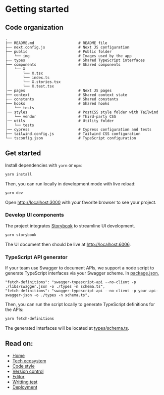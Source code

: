 # Getting started

## Code organization

```
.
├── README.md                    # README file
├── next.config.js               # Next JS configuration
├── public                       # Public folder
│   └── img                      # Images used by the app
├── types                        # Shared TypeScript interfaces
├── components                   # Shared components
│   └── X
│       └── X.tsx
│       └── index.ts
│       └── X.stories.tsx
│       └── X.test.tsx
│── pages                        # Next JS pages
├── context                      # Shared context state
├── constants                    # Shared constants
├── hooks                        # Shared hooks
│   └── tests
│── styles                       # PostCSS style folder with Tailwind
│   └── vendor                   # Third-party CSS
│── utils                        # Utility folder
│   └── tests
│── cypress                      # Cypress configuration and tests
├── tailwind.config.js           # Tailwind CSS configuration
└── tsconfig.json                # TypeScript configuration
```

## Get started

Install dependencies with `yarn` or `npm`:

```bash
yarn install
```

Then, you can run locally in development mode with live reload:

```bash
yarn dev
```

Open [http://localhost:3000](http://localhost:3000) with your favorite browser
to see your project.

### Develop UI components

The project integrates [Storybook](https://storybook.js.org/) to streamline UI
development.

```bash
yarn storybook
```

The UI document then should be live at
[http://localhost:6006](http://localhost:6006).

### TypeScript API generator

If your team use Swagger to document APIs, we support a node script to generate
TypeScript interfaces via your Swagger scheme. In
[package.json](../package.json),

```suggestion:-0+0
"fetch-definitions": "swagger-typescript-api --no-client -p ./libs/swagger.json -o ./types -n schema.ts",
"fetch-definitions": "swagger-typescript-api --no-client -p your-api-swagger-json -o ./types -n schema.ts",
```

Then, you can run the script locally to generate TypeScript definitions for the
APIs:

```bash
yarn fetch-definitions
```

The generated interfaces will be located at
[types/schema.ts](../types/schema.ts).

## Read on:

- [Home](../README.md)
- [Tech ecosystem](./TECH_ECOSYSTEM.md)
- [Code style](./CODE_STYLE.md)
- [Version control](./VERSION_CONTROL.md)
- [Editor](./EDITOR.md)
- [Writting test](./WRITING_TEST.md)
- [Deployment](./DEPLOYMENT.md)

